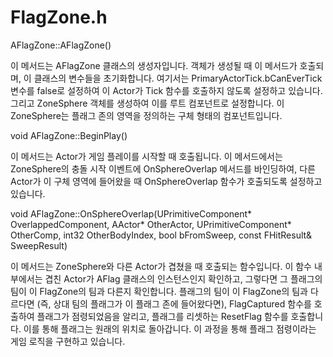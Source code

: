 # FlagZone.h

AFlagZone::AFlagZone()

이 메서드는 AFlagZone 클래스의 생성자입니다. 객체가 생성될 때 이 메서드가 호출되며, 이 클래스의 변수들을 초기화합니다. 여기서는 PrimaryActorTick.bCanEverTick 변수를 false로 설정하여 이 Actor가 Tick 함수를 호출하지 않도록 설정하고 있습니다. 그리고 ZoneSphere 객체를 생성하여 이를 루트 컴포넌트로 설정합니다. 이 ZoneSphere는 플래그 존의 영역을 정의하는 구체 형태의 컴포넌트입니다.

void AFlagZone::BeginPlay()

이 메서드는 Actor가 게임 플레이를 시작할 때 호출됩니다. 이 메서드에서는 ZoneSphere의 충돌 시작 이벤트에 OnSphereOverlap 메서드를 바인딩하여, 다른 Actor가 이 구체 영역에 들어왔을 때 OnSphereOverlap 함수가 호출되도록 설정하고 있습니다.

void AFlagZone::OnSphereOverlap(UPrimitiveComponent* OverlappedComponent, AActor* OtherActor, UPrimitiveComponent* OtherComp, int32 OtherBodyIndex, bool bFromSweep, const FHitResult& SweepResult)

이 메서드는 ZoneSphere와 다른 Actor가 겹쳤을 때 호출되는 함수입니다. 이 함수 내부에서는 겹친 Actor가 AFlag 클래스의 인스턴스인지 확인하고, 그렇다면 그 플래그의 팀이 이 FlagZone의 팀과 다른지 확인합니다. 플래그의 팀이 이 FlagZone의 팀과 다르다면 (즉, 상대 팀의 플래그가 이 플래그 존에 들어왔다면), FlagCaptured 함수를 호출하여 플래그가 점령되었음을 알리고, 플래그를 리셋하는 ResetFlag 함수를 호출합니다. 이를 통해 플래그는 원래의 위치로 돌아갑니다. 이 과정을 통해 플래그 점령이라는 게임 로직을 구현하고 있습니다.
